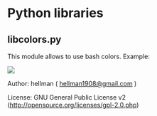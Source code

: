 Python libraries
====================

libcolors.py
---------------------

This module allows to use bash colors.
Example:

<img src="http://dl.dropbox.com/u/8748250/screens/libcolors.png">

Author: hellman ( hellman1908@gmail.com )

License: GNU General Public License v2 (http://opensource.org/licenses/gpl-2.0.php)
